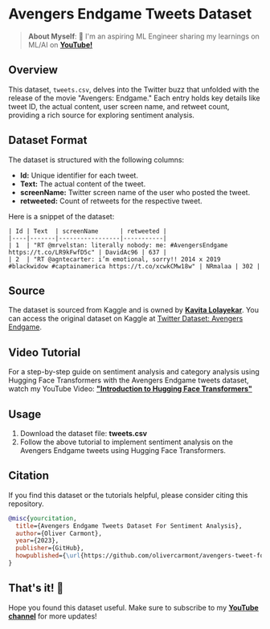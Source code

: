 
# Avengers Endgame Tweets Dataset

> **About Myself**: 🤖 I'm an aspiring ML Engineer sharing my learnings on ML/AI on [**YouTube!**](https://www.youtube.com/@olivercarmont) <br />

## Overview

This dataset, `tweets.csv`, delves into the Twitter buzz that unfolded with the release of the movie "Avengers: Endgame." Each entry holds key details like tweet ID, the actual content, user screen name, and retweet count, providing a rich source for exploring sentiment analysis.

## Dataset Format

The dataset is structured with the following columns:

- **Id:** Unique identifier for each tweet.
- **Text:** The actual content of the tweet.
- **screenName:** Twitter screen name of the user who posted the tweet.
- **retweeted:** Count of retweets for the respective tweet.

Here is a snippet of the dataset:

```plaintext
| Id | Text  | screenName      | retweeted |
|----|-------|-----------------|-----------|
| 1  | "RT @mrvelstan: literally nobody: me: #AvengersEndgame https://t.co/LR9kFwfD5c" | DavidAc96 | 637 |
| 2  | "RT @agntecarter: i’m emotional, sorry!! 2014 x 2019 #blackwidow #captainamerica https://t.co/xcwkCMw18w" | NRmalaa | 302 |
```

## Source

The dataset is sourced from Kaggle and is owned by [**Kavita Lolayekar**](https://www.kaggle.com/kavita5). You can access the original dataset on Kaggle at [Twitter Dataset: Avengers Endgame](https://www.kaggle.com/datasets/kavita5/twitter-dataset-avengersendgame).

## Video Tutorial

For a step-by-step guide on sentiment analysis and category analysis using Hugging Face Transformers with the Avengers Endgame tweets dataset, watch my YouTube Video: [**"Introduction to Hugging Face Transformers"**]()

## Usage

1. Download the dataset file: **tweets.csv**
2. Follow the above tutorial to implement sentiment analysis on the Avengers Endgame tweets using Hugging Face Transformers.

## Citation

If you find this dataset or the tutorials helpful, please consider citing this repository.

```bibtex
@misc{yourcitation,
  title={Avengers Endgame Tweets Dataset For Sentiment Analysis},
  author={Oliver Carmont},
  year={2023},
  publisher={GitHub},
  howpublished={\url{https://github.com/olivercarmont/avengers-tweet-for-sentiment-analysis}},
}
```
## That's it! 🎊
Hope you found this dataset useful. Make sure to subscribe to my [**YouTube channel**](https://www.youtube.com/@olivercarmont) for more updates!
